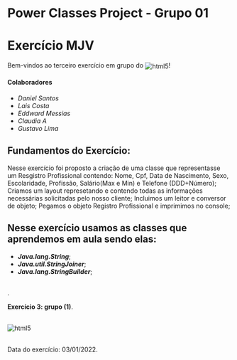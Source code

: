 # Power Classes Project - Grupo 01

# Exercício MJV
<div style="display: inline_block">
Bem-vindos ao terceiro exercício em grupo do <img  align="center" alt="html5" src="https://img.shields.io/static/v1?label=DevSchool&message=MJV&color=blueviolet"/>!
</div> 

#### Colaboradores
* *Daniel* *Santos*
* *Lais* *Costa*
* *Eddward* *Messias*
* *Claudia* *A*
* *Gustavo* *Lima*

## Fundamentos do Exercício:
  
  Nesse exercício foi proposto a criação de uma classe que representasse um Resgistro Profissional contendo: Nome, Cpf, Data de Nascimento, Sexo, Escolaridade, Profissão,  Salário(Max e Min) e Telefone (DDD+Número);
  Criamos um layout represetando e contendo todas as informações necessárias solicitadas pelo nosso cliente;
  Incluimos um leitor e conversor de objeto;
  Pegamos o objeto Registro Profissional e imprimimos no console;
  
 ## Nesse exercício usamos as classes que aprendemos em aula sendo elas:
  * **_Java.lang.String_**;
  * **_Java.util.StringJoiner_**;
  * **_Java.lang.StringBuilder_**;
  
 <br>.
  
 
**Exercício 3: grupo (1)**.
<div style="display: inline_block"><br/>
<img  align="center" alt="html5" src="https://user-images.githubusercontent.com/72114370/147952873-58c548ba-1a01-495e-af81-9e9bb4062140.png"/>
</div><br/>  

Data do exercício: 03/01/2022.
